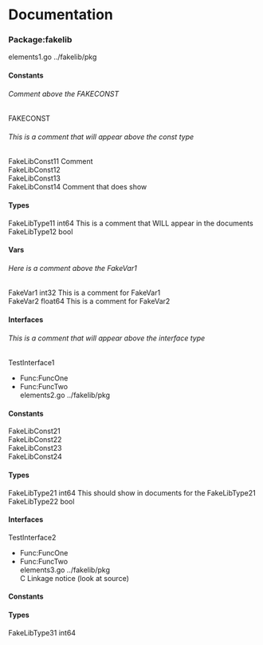 # Documentation  
  
### Package:fakelib  
elements1.go ../fakelib/pkg  
#### Constants  
  
###### Comment above the FAKECONST  
FAKECONST   
  
######  This is a comment that will appear above the const type  
FakeLibConst11  Comment  
FakeLibConst12   
FakeLibConst13   
FakeLibConst14 Comment that does show  
#### Types  
FakeLibType11 int64  This is a comment that WILL appear in the documents  
FakeLibType12 bool   
#### Vars  
###### Here is a comment above the FakeVar1  
FakeVar1 int32 This is a comment for FakeVar1  
FakeVar2 float64 This is a comment for FakeVar2  
#### Interfaces  
######  This is a comment that will appear above the interface type  
TestInterface1  
- Func:FuncOne  
- Func:FuncTwo  
elements2.go ../fakelib/pkg  
#### Constants  
  
FakeLibConst21   
FakeLibConst22   
FakeLibConst23   
FakeLibConst24   
#### Types  
FakeLibType21 int64 This should show in documents for the FakeLibType21  
FakeLibType22 bool   
#### Interfaces  
TestInterface2  
- Func:FuncOne  
- Func:FuncTwo  
elements3.go ../fakelib/pkg  
C Linkage notice (look at source)  
#### Constants  
#### Types  
FakeLibType31 int64   
